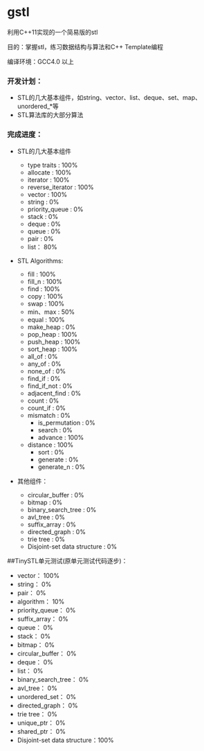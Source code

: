 gstl
=======
利用C++11实现的一个简易版的stl

目的：掌握stl，练习数据结构与算法和C++ Template编程

编译环境：GCC4.0 以上

### 开发计划：
  * STL的几大基本组件，如string、vector、list、deque、set、map、unordered_\*等
  * STL算法库的大部分算法

### 完成进度：
* STL的几大基本组件
    * type traits :           100%  
    * allocate :              100%
    * iterator :              100%
    * reverse_iterator :      100%
    * vector :                100%
    * string :                0%
    * priority_queue :        0%
    * stack :                 0%
    * deque :                 0%
    * queue :                 0%
    * pair :                  0%
    * list：                   80%
* STL Algorithms:  
    * fill :                  100%
    * fill_n :                100%
    * find :                  100%
    * copy :                  100%
    * swap :                  100%
    * min、max :               50%
    * equal :                 100%
    * make_heap :             0%
    * pop_heap :              100%
    * push_heap :             100%
    * sort_heap :             100%
    * all_of :                0%
    * any_of :                0%
    * none_of :               0%
    * find_if :               0%
    * find_if_not :           0%
    * adjacent_find :         0%
    * count :                 0%
    * count_if :              0%
    * mismatch :              0%
	  * is_permutation :        0%
	  * search :                0%
	  * advance :               100%
    * distance :              100%
	  * sort :                  0%
	  * generate :              0%
	  * generate_n :            0%



* 其他组件：
    * circular_buffer :           0%   
    * bitmap :                    0%
    * binary_search_tree :        0%
    * avl_tree :                  0%
	* suffix_array :                0%
	* directed_graph :              0%
	* trie tree :                   0%
	* Disjoint-set data structure : 0%

##TinySTL单元测试(原单元测试代码逐步)：

  * vector：                       100%
  * string：                       0%
  * pair：                         0%
  * algorithm：                    10%
  * priority_queue：               0%
  * suffix_array：                 0%
  * queue：                        0%
  * stack：                        0%
  * bitmap：                       0%
  * circular_buffer：              0%
  * deque：                        0%
  * list：                         0%
  * binary_search_tree：           0%
  * avl_tree：                     0%
  * unordered_set：                0%
  * directed_graph：               0%
  * trie tree：                    0%
  * unique_ptr：                   0%
  * shared_ptr：                   0%
  * Disjoint-set data structure：100%
